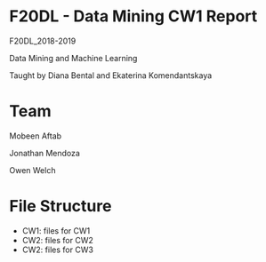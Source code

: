 # F20DL - Data Mining CW1 Report

F20DL_2018-2019

Data Mining and Machine Learning

Taught by Diana Bental and Ekaterina Komendantskaya


# Team
Mobeen Aftab

Jonathan Mendoza

Owen Welch

# File Structure
- CW1: files for CW1
- CW2: files for CW2
- CW2: files for CW3
